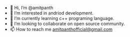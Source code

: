 - 👋 Hi, I’m @amitpanth
- 👀 I’m interested in andriod development.
- 🌱 I’m currently learning c++ programing language.
- 💞️ I’m looking to collaborate on open source community.
- 📫 How to reach me amitpanthofficial@gmail.com

<!---
amitpanth/amitpanth is a ✨ special ✨ repository because its `README.md` (this file) appears on your GitHub profile.
You can click the Preview link to take a look at your changes.
--->
